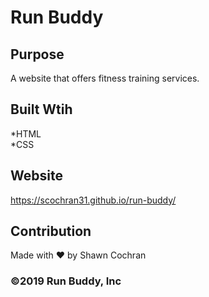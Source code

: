 # Run Buddy

## Purpose
A website that offers fitness training services.

## Built Wtih
*HTML<br>
*CSS

## Website
https://scochran31.github.io/run-buddy/

## Contribution
Made with ❤️ by Shawn Cochran

### ©️2019 Run Buddy, Inc 
